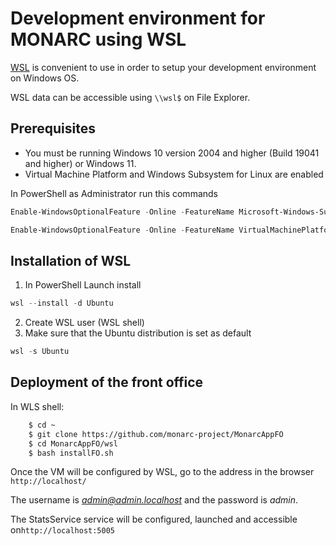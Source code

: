 # Development environment for MONARC using WSL

[WSL](https://docs.microsoft.com/en-us/windows/wsl/)
is convenient to use in order to setup your development environment on Windows OS.

WSL data can be accessible using ```\\wsl$``` on File Explorer.


## Prerequisites

* You must be running Windows 10 version 2004 and higher (Build 19041 and higher) or Windows 11.
* Virtual Machine Platform and Windows Subsystem for Linux are enabled

In PowerShell as Administrator run this commands
```powershell
Enable-WindowsOptionalFeature -Online -FeatureName Microsoft-Windows-Subsystem-Linux -NoRestart
```
```powershell
Enable-WindowsOptionalFeature -Online -FeatureName VirtualMachinePlatform -NoRestart
```


## Installation of WSL

1. In PowerShell Launch install
```powershell
wsl --install -d Ubuntu
```
2. Create WSL user (WSL shell)
3. Make sure that the Ubuntu distribution is set as default
```powershell
wsl -s Ubuntu
```

## Deployment of the front office
In WLS shell:

```bash
    $ cd ~
    $ git clone https://github.com/monarc-project/MonarcAppFO
    $ cd MonarcAppFO/wsl
    $ bash installFO.sh
```

Once the VM will be configured by WSL, go to the address in the browser
```http://localhost/```

The username is *admin@admin.localhost* and the password is *admin*.

The StatsService service will be configured, launched and
accessible on```http://localhost:5005```

